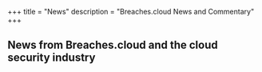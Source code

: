+++
title = "News"
description = "Breaches.cloud News and Commentary"
+++

## News from Breaches.cloud and the cloud security industry
